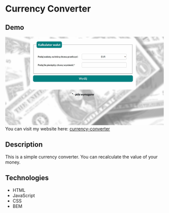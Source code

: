 # Currency Converter
## Demo
![Animation](images/Animation.gif)
You can visit my website here: [currency-converter](https://angelikamallek.github.io/currency-converter/)
## Description 
This is a simple currency converter. You can recalculate the value of your money.
## Technologies
- HTML
- JavaScript
- CSS
- BEM
